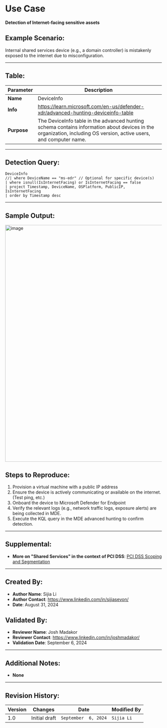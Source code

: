 # Use Case
**Detection of Internet-facing sensitive assets**

## Example Scenario:
Internal shared services device (e.g., a domain controller) is mistakenly exposed to the internet due to misconfiguration.

---

## Table:
| **Parameter**       | **Description**                                                              |
|---------------------|------------------------------------------------------------------------------|
| **Name**| DeviceInfo|
| **Info**|https://learn.microsoft.com/en-us/defender-xdr/advanced-hunting-deviceinfo-table|
| **Purpose**| The DeviceInfo table in the advanced hunting schema contains information about devices in the organization, including OS version, active users, and computer name.|

---

## Detection Query:
```kql
DeviceInfo
//| where DeviceName == "ms-edr" // Optional for specific device(s)
| where isnull(IsInternetFacing) or IsInternetFacing == false
| project Timestamp, DeviceName, OSPlatform, PublicIP, IsInternetFacing
| order by Timestamp desc
```

---

## Sample Output:
<img width="760" alt="image" src="https://github.com/user-attachments/assets/0681069a-2f5f-4beb-9253-ae89558b1981">


## Steps to Reproduce:
1. Provision a virtual machine with a public IP address
2. Ensure the device is actively communicating or available on the internet. (Test ping, etc.)
3. Onboard the device to Microsoft Defender for Endpoint
4. Verify the relevant logs (e.g., network traffic logs, exposure alerts) are being collected in MDE.
5. Execute the KQL query in the MDE advanced hunting to confirm detection.

---

## Supplemental:
- **More on "Shared Services" in the context of PCI DSS**: [PCI DSS Scoping and Segmentation](https://www.pcisecuritystandards.org%2Fdocuments%2FGuidance-PCI-DSS-Scoping-and-Segmentation_v1.pdf)

---

## Created By:
- **Author Name**: Sijia Li
- **Author Contact**: https://www.linkedin.com/in/sijiasevon/
- **Date**: August 31, 2024

## Validated By:
- **Reviewer Name**: Josh Madakor
- **Reviewer Contact**: https://www.linkedin.com/in/joshmadakor/
- **Validation Date**: September 6, 2024

---

## Additional Notes:
- **None**

---

## Revision History:
| **Version** | **Changes**                   | **Date**         | **Modified By**   |
|-------------|-------------------------------|------------------|-------------------|
| 1.0         | Initial draft                  | `September  6, 2024`  | `Sijia Li`   
